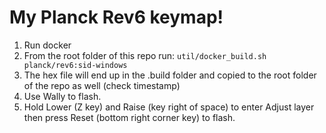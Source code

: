 # My Planck Rev6 keymap!

1. Run docker
2. From the root folder of this repo run: `util/docker_build.sh planck/rev6:sid-windows`
3. The hex file will end up in the .build folder and copied to the root folder of the repo as well (check timestamp)
4. Use Wally to flash.
5. Hold Lower (Z key) and Raise (key right of space) to enter Adjust layer then press Reset (bottom right corner key) to flash.